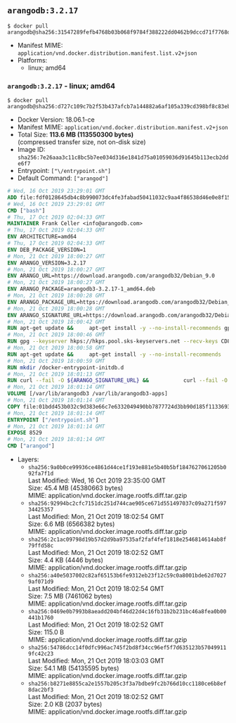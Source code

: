 ## `arangodb:3.2.17`

```console
$ docker pull arangodb@sha256:31547289fefb4768b03b068f9784f388222dd0462b9dccd71f7768d8959095c8
```

-	Manifest MIME: `application/vnd.docker.distribution.manifest.list.v2+json`
-	Platforms:
	-	linux; amd64

### `arangodb:3.2.17` - linux; amd64

```console
$ docker pull arangodb@sha256:d727c109c7b2f53b437afcb7a144882a6af105a339cd398bf8c83eb10baa042f
```

-	Docker Version: 18.06.1-ce
-	Manifest MIME: `application/vnd.docker.distribution.manifest.v2+json`
-	Total Size: **113.6 MB (113550300 bytes)**  
	(compressed transfer size, not on-disk size)
-	Image ID: `sha256:7e26aaa3c11c8bc5b7ee034d316e1841d75a01059036d91645b113ecb2dde6f7`
-	Entrypoint: `["\/entrypoint.sh"]`
-	Default Command: `["arangod"]`

```dockerfile
# Wed, 16 Oct 2019 23:29:01 GMT
ADD file:fdf0128645db4c8b990073dc4fe3fabad50411032c9aa4f86538d46e0e8f158f in / 
# Wed, 16 Oct 2019 23:29:01 GMT
CMD ["bash"]
# Thu, 17 Oct 2019 02:04:33 GMT
MAINTAINER Frank Celler <info@arangodb.com>
# Thu, 17 Oct 2019 02:04:33 GMT
ENV ARCHITECTURE=amd64
# Thu, 17 Oct 2019 02:04:33 GMT
ENV DEB_PACKAGE_VERSION=1
# Mon, 21 Oct 2019 18:00:27 GMT
ENV ARANGO_VERSION=3.2.17
# Mon, 21 Oct 2019 18:00:27 GMT
ENV ARANGO_URL=https://download.arangodb.com/arangodb32/Debian_9.0
# Mon, 21 Oct 2019 18:00:27 GMT
ENV ARANGO_PACKAGE=arangodb3-3.2.17-1_amd64.deb
# Mon, 21 Oct 2019 18:00:28 GMT
ENV ARANGO_PACKAGE_URL=https://download.arangodb.com/arangodb32/Debian_9.0/amd64/arangodb3-3.2.17-1_amd64.deb
# Mon, 21 Oct 2019 18:00:28 GMT
ENV ARANGO_SIGNATURE_URL=https://download.arangodb.com/arangodb32/Debian_9.0/amd64/arangodb3-3.2.17-1_amd64.deb.asc
# Mon, 21 Oct 2019 18:00:42 GMT
RUN apt-get update &&     apt-get install -y --no-install-recommends gpg dirmngr     &&     rm -rf /var/lib/apt/lists/*
# Mon, 21 Oct 2019 18:00:46 GMT
RUN gpg --keyserver hkps://hkps.pool.sks-keyservers.net --recv-keys CD8CB0F1E0AD5B52E93F41E7EA93F5E56E751E9B
# Mon, 21 Oct 2019 18:00:58 GMT
RUN apt-get update &&     apt-get install -y --no-install-recommends         libjemalloc1         ca-certificates         pwgen         curl         numactl     &&     rm -rf /var/lib/apt/lists/*
# Mon, 21 Oct 2019 18:00:59 GMT
RUN mkdir /docker-entrypoint-initdb.d
# Mon, 21 Oct 2019 18:01:13 GMT
RUN curl --fail -O ${ARANGO_SIGNATURE_URL} &&           curl --fail -O ${ARANGO_PACKAGE_URL} &&             gpg --verify ${ARANGO_PACKAGE}.asc &&     (echo arangodb3 arangodb3/password password test | debconf-set-selections) &&     (echo arangodb3 arangodb3/password_again password test | debconf-set-selections) &&     DEBIAN_FRONTEND="noninteractive" dpkg -i ${ARANGO_PACKAGE} &&     rm -rf /var/lib/arangodb3/* &&     sed -ri         -e 's!127\.0\.0\.1!0.0.0.0!g'         -e 's!^(file\s*=).*!\1 -!'         -e 's!^\s*uid\s*=.*!!'         /etc/arangodb3/arangod.conf     && chgrp 0 /var/lib/arangodb3 /var/lib/arangodb3-apps     && chmod 775 /var/lib/arangodb3 /var/lib/arangodb3-apps     &&     rm -f ${ARANGO_PACKAGE}*
# Mon, 21 Oct 2019 18:01:14 GMT
VOLUME [/var/lib/arangodb3 /var/lib/arangodb3-apps]
# Mon, 21 Oct 2019 18:01:14 GMT
COPY file:01bdd453b032c9d383e66c7e6332049490bb7877724d3bb90d185f11336934d2 in /entrypoint.sh 
# Mon, 21 Oct 2019 18:01:14 GMT
ENTRYPOINT ["/entrypoint.sh"]
# Mon, 21 Oct 2019 18:01:14 GMT
EXPOSE 8529
# Mon, 21 Oct 2019 18:01:14 GMT
CMD ["arangod"]
```

-	Layers:
	-	`sha256:9a0b0ce99936ce4861d44ce1f193e881e5b40b5bf1847627061205b092fa7f1d`  
		Last Modified: Wed, 16 Oct 2019 23:35:00 GMT  
		Size: 45.4 MB (45380663 bytes)  
		MIME: application/vnd.docker.image.rootfs.diff.tar.gzip
	-	`sha256:92994bc2cfc7151dc251d744cae905ce671d551497037c09a271f59734425357`  
		Last Modified: Mon, 21 Oct 2019 18:02:54 GMT  
		Size: 6.6 MB (6566382 bytes)  
		MIME: application/vnd.docker.image.rootfs.diff.tar.gzip
	-	`sha256:2c1ac09798d19b57d2d9ba97535af2faf4fef1818e2546814614ab8f79ffd58c`  
		Last Modified: Mon, 21 Oct 2019 18:02:52 GMT  
		Size: 4.4 KB (4446 bytes)  
		MIME: application/vnd.docker.image.rootfs.diff.tar.gzip
	-	`sha256:a40e5037002c82af65153b6fe9312eb23f12c59c0a8001bde62d70279af071d9`  
		Last Modified: Mon, 21 Oct 2019 18:02:54 GMT  
		Size: 7.5 MB (7461062 bytes)  
		MIME: application/vnd.docker.image.rootfs.diff.tar.gzip
	-	`sha256:0469e0b7993b8aeadd204bf46d22d4c16fb31b2b231bc46a8fea0b00441b1760`  
		Last Modified: Mon, 21 Oct 2019 18:02:52 GMT  
		Size: 115.0 B  
		MIME: application/vnd.docker.image.rootfs.diff.tar.gzip
	-	`sha256:54786dcc14f0dfc996ac745f2bd8f34cc96ef5f7d635123b570499119fc42c23`  
		Last Modified: Mon, 21 Oct 2019 18:03:03 GMT  
		Size: 54.1 MB (54135595 bytes)  
		MIME: application/vnd.docker.image.rootfs.diff.tar.gzip
	-	`sha256:b8271e8855ca2e1557b205c3f3a7bdbe9fc2b766d10cc1180ce6b8ef8dac2bf3`  
		Last Modified: Mon, 21 Oct 2019 18:02:52 GMT  
		Size: 2.0 KB (2037 bytes)  
		MIME: application/vnd.docker.image.rootfs.diff.tar.gzip
